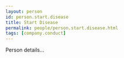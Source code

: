 ```yaml
---
layout: person
id: person.start.disease
title: Start Disease
permalink: people/person.start.disease.html
tags: [company.conduct]
---
```


Person details...